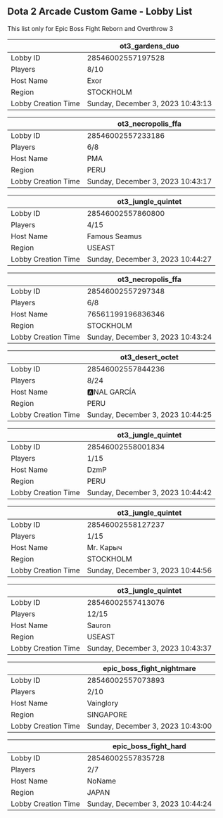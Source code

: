 ## Dota 2 Arcade Custom Game - Lobby List

This list only for Epic Boss Fight Reborn and Overthrow 3

|  | ot3_gardens_duo |
| ------ | ------ |
| Lobby ID | 28546002557197528 |
| Players | 8/10 |
| Host Name | Exor |
| Region | STOCKHOLM |
| Lobby Creation Time | Sunday, December 3, 2023 10:43:13 |


|  | ot3_necropolis_ffa |
| ------ | ------ |
| Lobby ID | 28546002557233186 |
| Players | 6/8 |
| Host Name | PMA |
| Region | PERU |
| Lobby Creation Time | Sunday, December 3, 2023 10:43:17 |


|  | ot3_jungle_quintet |
| ------ | ------ |
| Lobby ID | 28546002557860800 |
| Players | 4/15 |
| Host Name | Famous Seamus |
| Region | USEAST |
| Lobby Creation Time | Sunday, December 3, 2023 10:44:27 |


|  | ot3_necropolis_ffa |
| ------ | ------ |
| Lobby ID | 28546002557297348 |
| Players | 6/8 |
| Host Name | 76561199196836346 |
| Region | STOCKHOLM |
| Lobby Creation Time | Sunday, December 3, 2023 10:43:24 |


|  | ot3_desert_octet |
| ------ | ------ |
| Lobby ID | 28546002557844236 |
| Players | 8/24 |
| Host Name | 🅰NAL GARCÍA |
| Region | PERU |
| Lobby Creation Time | Sunday, December 3, 2023 10:44:25 |


|  | ot3_jungle_quintet |
| ------ | ------ |
| Lobby ID | 28546002558001834 |
| Players | 1/15 |
| Host Name | DzmP |
| Region | PERU |
| Lobby Creation Time | Sunday, December 3, 2023 10:44:42 |


|  | ot3_jungle_quintet |
| ------ | ------ |
| Lobby ID | 28546002558127237 |
| Players | 1/15 |
| Host Name | Mr. Карыч |
| Region | STOCKHOLM |
| Lobby Creation Time | Sunday, December 3, 2023 10:44:56 |


|  | ot3_jungle_quintet |
| ------ | ------ |
| Lobby ID | 28546002557413076 |
| Players | 12/15 |
| Host Name | Sauron |
| Region | USEAST |
| Lobby Creation Time | Sunday, December 3, 2023 10:43:37 |


|  | epic_boss_fight_nightmare |
| ------ | ------ |
| Lobby ID | 28546002557073893 |
| Players | 2/10 |
| Host Name | Vainglory |
| Region | SINGAPORE |
| Lobby Creation Time | Sunday, December 3, 2023 10:43:00 |


|  | epic_boss_fight_hard |
| ------ | ------ |
| Lobby ID | 28546002557835728 |
| Players | 2/7 |
| Host Name | NoName |
| Region | JAPAN |
| Lobby Creation Time | Sunday, December 3, 2023 10:44:24 |


